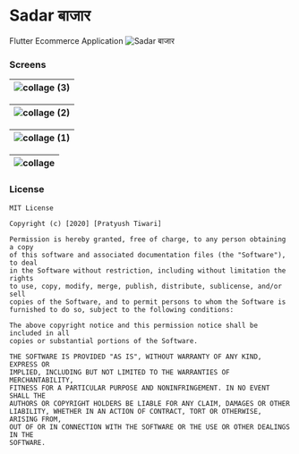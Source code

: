 # Sadar बाजार

Flutter Ecommerce Application
![Sadar  बाजार](https://user-images.githubusercontent.com/42827589/91656068-441d6e80-ead3-11ea-9081-77cd503f2a48.png)

### Screens
| ![collage (3)](https://user-images.githubusercontent.com/42827589/91656293-4b457c00-ead5-11ea-8bd7-f611ad4882ef.jpg) | 
| :-------------: | 

|![collage (2)](https://user-images.githubusercontent.com/42827589/91656259-1afddd80-ead5-11ea-82ed-7bb2122a8c00.jpg) | 
| :-------------: | 

| ![collage (1)](https://user-images.githubusercontent.com/42827589/91656251-06b9e080-ead5-11ea-846f-9cc37eb513ae.jpg) | 
| :-------------: | 

|![collage](https://user-images.githubusercontent.com/42827589/91656310-6f08c200-ead5-11ea-9568-413aed4ef593.jpg) | 
| :-------------: | 

### License
```
MIT License

Copyright (c) [2020] [Pratyush Tiwari]

Permission is hereby granted, free of charge, to any person obtaining a copy
of this software and associated documentation files (the "Software"), to deal
in the Software without restriction, including without limitation the rights
to use, copy, modify, merge, publish, distribute, sublicense, and/or sell
copies of the Software, and to permit persons to whom the Software is
furnished to do so, subject to the following conditions:

The above copyright notice and this permission notice shall be included in all
copies or substantial portions of the Software.

THE SOFTWARE IS PROVIDED "AS IS", WITHOUT WARRANTY OF ANY KIND, EXPRESS OR
IMPLIED, INCLUDING BUT NOT LIMITED TO THE WARRANTIES OF MERCHANTABILITY,
FITNESS FOR A PARTICULAR PURPOSE AND NONINFRINGEMENT. IN NO EVENT SHALL THE
AUTHORS OR COPYRIGHT HOLDERS BE LIABLE FOR ANY CLAIM, DAMAGES OR OTHER
LIABILITY, WHETHER IN AN ACTION OF CONTRACT, TORT OR OTHERWISE, ARISING FROM,
OUT OF OR IN CONNECTION WITH THE SOFTWARE OR THE USE OR OTHER DEALINGS IN THE
SOFTWARE.
```
